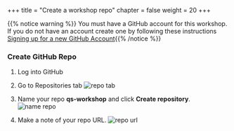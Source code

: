 +++
title = "Create a workshop repo"
chapter = false
weight = 20
+++

{{% notice warning %}}
You must have a GitHub account for this workshop. If you do not have an account create one by following these instructions [Signing up for a new GitHub Account](https://help.github.com/articles/signing-up-for-a-new-github-account/){{% /notice %}}

### Create GitHub Repo

1. Log into GitHub

2. Go to Repositories tab
![repo tab](/images/create_workshop_repo.png)

3. Name your repo **qs-workshop** and click **Create repository**.
![name repo](/images/create_workshop_repo2.png)

4. Make a note of your repo URL.
![repo url](/images/copy-qs-workshop-path.png)


